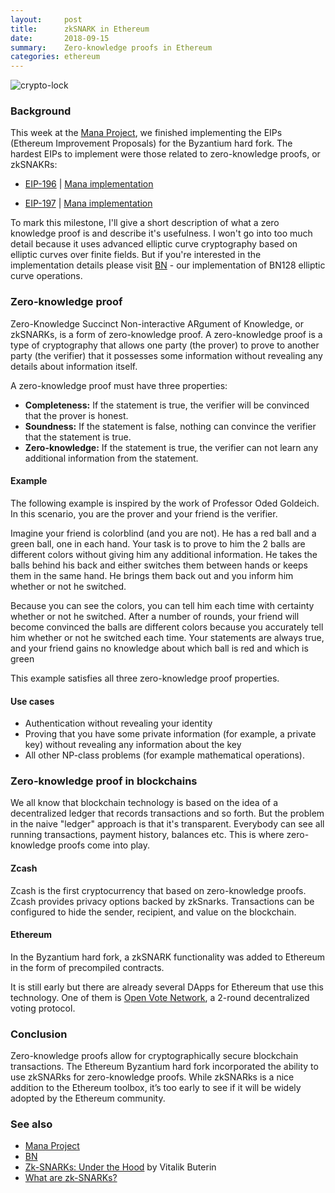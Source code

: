 ```yaml
---
layout:     post
title:      zkSNARK in Ethereum
date:       2018-09-15
summary:    Zero-knowledge proofs in Ethereum
categories: ethereum
---
```


![crypto-lock](https://i.imgur.com/KQEORrb.jpg)

### Background

This week at the [Mana Project](https://github.com/poanetwork/mana), we finished implementing the EIPs (Ethereum Improvement Proposals) for the Byzantium hard fork. The hardest EIPs to implement were those related to zero-knowledge proofs, or zkSNAKRs:

- [EIP-196](https://eips.ethereum.org/EIPS/eip-196) | [Mana implementation](https://github.com/poanetwork/mana/pull/397)

- [EIP-197](https://eips.ethereum.org/EIPS/eip-197) | [Mana implementation](https://github.com/poanetwork/mana/pull/406)


To mark this milestone, I'll give a short description of what a zero knowledge proof is and describe it's usefulness. I won't go into too much detail because it uses advanced elliptic curve cryptography based on elliptic curves over finite fields. But if you're interested in the implementation details please visit [BN](https://github.com/poanetwork/bn) - our implementation of BN128 elliptic curve operations.

### Zero-knowledge proof

Zero-Knowledge Succinct Non-interactive ARgument of Knowledge, or zkSNARKs, is a form of zero-knowledge proof. A zero-knowledge proof is a type of cryptography that allows one party (the prover) to prove to another party (the verifier) that it possesses some information without revealing any details about information itself.

A zero-knowledge proof must have three properties:
- **Completeness:** If the statement is true, the verifier will be convinced that the prover is honest.
- **Soundness:** If the statement is false, nothing can convince the verifier that the statement is true.
- **Zero-knowledge:** If the statement is true, the verifier can not learn any additional information from the statement.

#### Example

The following example is inspired by the work of Professor Oded Goldeich. In this scenario, you are the prover and your friend is the verifier.

Imagine your friend is colorblind (and you are not). He has a red ball and a green ball, one in each hand. Your task is to prove to him the 2 balls are different colors without giving him any additional information. He takes the balls behind his back and either switches them between hands or keeps them in the same hand. He brings them back out and you inform him whether or not he switched.

Because you can see the colors, you can tell him each time with certainty whether or not he switched. After a number of rounds, your friend will become convinced the balls are different colors because you accurately tell him whether or not he switched each time. Your statements are always true, and your friend gains no knowledge about which ball is red and which is green

This example satisfies all three zero-knowledge proof properties.

#### Use cases

- Authentication without revealing your identity
- Proving that you have some private information (for example, a private key) without revealing any information about the key
- All other NP-class problems (for example mathematical operations).


### Zero-knowledge proof in blockchains

We all know that blockchain technology is based on the idea of a decentralized ledger that records transactions and so forth. But the problem in the naive "ledger" approach is that it's transparent. Everybody can see all running transactions, payment history, balances etc. This is where zero-knowledge proofs come into play.


#### Zcash

Zcash is the first cryptocurrency that based on zero-knowledge proofs. Zcash provides privacy options backed by zkSnarks. Transactions can be configured to hide the sender, recipient, and value on the blockchain.

#### Ethereum

In the Byzantium hard fork, a zkSNARK functionality was added to Ethereum in the form of precompiled contracts.

It is still early but there are already several DApps for Ethereum that use this technology. One of them is [Open Vote Network](https://github.com/stonecoldpat/anonymousvoting), a 2-round decentralized voting protocol.

### Conclusion

Zero-knowledge proofs allow for cryptographically secure blockchain transactions. The Ethereum Byzantium hard fork incorporated the ability to use zkSNARks for zero-knowledge proofs. While zkSNARks is a nice addition to the Ethereum toolbox, it’s too early to see if it will be widely adopted by the Ethereum community.

### See also

- [Mana Project](https://github.com/poanetwork/mana)
- [BN](https://github.com/poanetwork/bn)
- [Zk-SNARKs: Under the Hood](https://medium.com/@VitalikButerin/zk-snarks-under-the-hood-b33151a013f6) by Vitalik Buterin
- [What are zk-SNARKs?](https://z.cash/technology/zksnarks.html)